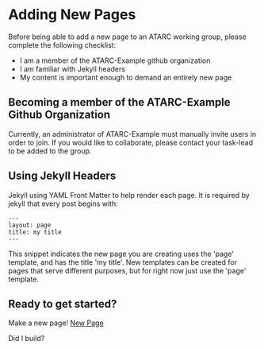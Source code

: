 # Adding New Pages

Before being able to add a new page to an ATARC working group, please complete the following checklist:
* I am a member of the ATARC-Example github organization
* I am familiar with Jekyll headers
* My content is important enough to demand an entirely new page

## Becoming a member of the ATARC-Example Github Organization
Currently, an administrator of ATARC-Example must manually invite users in order to join. If you would like to collaborate, please contact your task-lead to be added to the group.

## Using Jekyll Headers
Jekyll using YAML Front Matter to help render each page. It is required by jekyll that every post begins with:

```
---
layout: page
title: my title
---
```

This snippet indicates the new page you are creating uses the 'page' template, and has the title 'my title'.
New templates can be created for pages that serve different purposes, but for right now just use the 'page' template.

## Ready to get started?
Make a new page! <a href="https://github.com/ATARC-Example/ATARC-demo/new/master/_pages">New Page</a>

Did I build?
